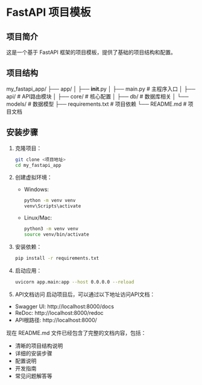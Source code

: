 # FastAPI 项目模板

## 项目简介

这是一个基于 FastAPI 框架的项目模板，提供了基础的项目结构和配置。

## 项目结构

my_fastapi_app/
├── app/
│   ├── __init__.py
│   ├── main.py # 主程序入口
│   ├── api/ # API路由模块
│   ├── core/ # 核心配置
│   ├── db/ # 数据库相关
│   └── models/ # 数据模型
├── requirements.txt # 项目依赖
└── README.md # 项目文档

## 安装步骤

1. 克隆项目：
   ```bash
   git clone <项目地址>
   cd my_fastapi_app
   ```

2. 创建虚拟环境：
   - Windows:
     ```bash
     python -m venv venv
     venv\Scripts\activate
     ```
   - Linux/Mac:
     ```bash
     python3 -m venv venv
     source venv/bin/activate
     ```

3. 安装依赖：
   ```bash
   pip install -r requirements.txt
   ```

4. 启动应用：
   ```bash
   uvicorn app.main:app --host 0.0.0.0 --reload
   ```
5. API文档访问
启动项目后，可以通过以下地址访问API文档：
- Swagger UI: http://localhost:8000/docs
- ReDoc: http://localhost:8000/redoc
- API根路径: http://localhost:8000/

现在 README.md 文件已经包含了完整的文档内容，包括：
- 清晰的项目结构说明
- 详细的安装步骤
- 配置说明
- 开发指南
- 常见问题解答等


